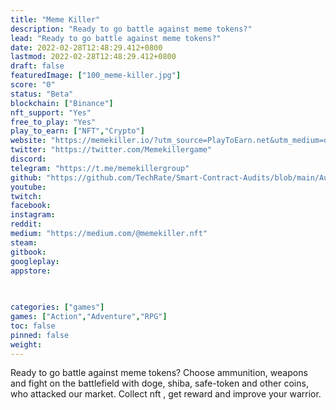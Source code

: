 ```yaml
---
title: "Meme Killer"
description: "Ready to go battle against meme tokens?"
lead: "Ready to go battle against meme tokens?"
date: 2022-02-28T12:48:29.412+0800
lastmod: 2022-02-28T12:48:29.412+0800
draft: false
featuredImage: ["100_meme-killer.jpg"]
score: "0"
status: "Beta"
blockchain: ["Binance"]
nft_support: "Yes"
free_to_play: "Yes"
play_to_earn: ["NFT","Crypto"]
website: "https://memekiller.io/?utm_source=PlayToEarn.net&utm_medium=organic&utm_campaign=gamepage"
twitter: "https://twitter.com/Memekillergame"
discord: 
telegram: "https://t.me/memekillergroup"
github: "https://github.com/TechRate/Smart-Contract-Audits/blob/main/August/MemeKiller%20Standart%20Smart%20Contract%20Security%20Audit%20copy.pdf"
youtube: 
twitch: 
facebook: 
instagram: 
reddit: 
medium: "https://medium.com/@memekiller.nft"
steam: 
gitbook: 
googleplay: 
appstore: 

  
    
categories: ["games"]
games: ["Action","Adventure","RPG"]
toc: false
pinned: false
weight: 
---
```

Ready to go battle against meme tokens? Choose ammunition, weapons and fight on the battlefield with doge, shiba, safe-token and other coins, who attacked our market. Collect nft , get reward and improve your warrior.